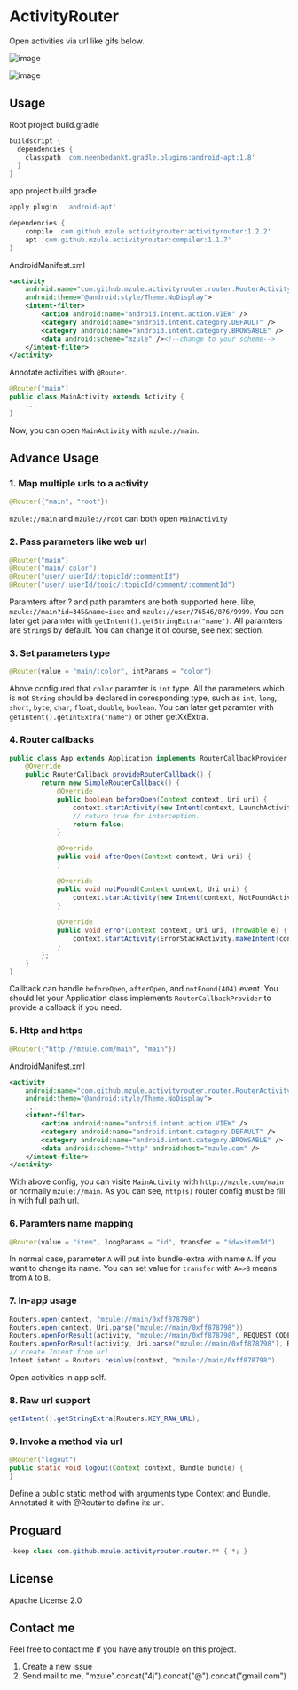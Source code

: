 # ActivityRouter

Open activities via url like gifs below.

![image](https://raw.githubusercontent.com/mzule/ActivityRouter/master/gif/router.gif)

![image](https://raw.githubusercontent.com/mzule/ActivityRouter/master/gif/http.gif)

## Usage

Root project build.gradle

``` groovy
buildscript {
  dependencies {
    classpath 'com.neenbedankt.gradle.plugins:android-apt:1.8'
  }
}
```

app project build.gradle

``` groovy
apply plugin: 'android-apt'

dependencies {
	compile 'com.github.mzule.activityrouter:activityrouter:1.2.2'
	apt 'com.github.mzule.activityrouter:compiler:1.1.7'
}
```

AndroidManifest.xml

``` xml
<activity
    android:name="com.github.mzule.activityrouter.router.RouterActivity"
    android:theme="@android:style/Theme.NoDisplay">
    <intent-filter>
        <action android:name="android.intent.action.VIEW" />
        <category android:name="android.intent.category.DEFAULT" />
        <category android:name="android.intent.category.BROWSABLE" />
        <data android:scheme="mzule" /><!--change to your scheme-->
    </intent-filter>
</activity>
```

Annotate activities with `@Router`.

``` java
@Router("main")
public class MainActivity extends Activity {
	...
}
```

Now, you can open `MainActivity` with `mzule://main`.

## Advance Usage

### 1. Map multiple urls to a activity

``` java
@Router({"main", "root"})
```

`mzule://main` and `mzule://root` can both open `MainActivity`


### 2. Pass parameters like web url

``` java
@Router("main")
@Router("main/:color")
@Router("user/:userId/:topicId/:commentId")
@Router("user/:userId/topic/:topicId/comment/:commentId")
```
Paramters after ? and path paramters are both supported here. like, `mzule://main?id=345&name=isee` and `mzule://user/76546/876/9999`. You can later get paramter with `getIntent().getStringExtra("name")`. All paramters are `String`s by default. You can change it of course, see next section.


### 3. Set parameters type

``` java
@Router(value = "main/:color", intParams = "color")
```
Above configured that `color` paramter is `int` type. All the parameters which is not `String` should be declared in coresponding type, such as `int`, `long`, `short`, `byte`, `char`, `float`, `double`, `boolean`. You can later get paramter with `getIntent().getIntExtra("name")` or other getXxExtra.

### 4. Router callbacks

``` java
public class App extends Application implements RouterCallbackProvider {
    @Override
    public RouterCallback provideRouterCallback() {
        return new SimpleRouterCallback() {
            @Override
            public boolean beforeOpen(Context context, Uri uri) {
                context.startActivity(new Intent(context, LaunchActivity.class));
                // return true for interception.
                return false;
            }

            @Override
            public void afterOpen(Context context, Uri uri) {
            }

            @Override
            public void notFound(Context context, Uri uri) {
                context.startActivity(new Intent(context, NotFoundActivity.class));
            }
            
            @Override
            public void error(Context context, Uri uri, Throwable e) {
                context.startActivity(ErrorStackActivity.makeIntent(context, uri, e));
            }
        };
    }
}
```
Callback can handle `beforeOpen`, `afterOpen`, and `notFound(404)` event. You should let your Application class implements `RouterCallbackProvider` to provide a callback if you need.

### 5. Http and https

``` java
@Router({"http://mzule.com/main", "main"})
```

AndroidManifest.xml

``` xml
<activity
    android:name="com.github.mzule.activityrouter.router.RouterActivity"
    android:theme="@android:style/Theme.NoDisplay">
    ...
    <intent-filter>
    	<action android:name="android.intent.action.VIEW" />
    	<category android:name="android.intent.category.DEFAULT" />
    	<category android:name="android.intent.category.BROWSABLE" />
    	<data android:scheme="http" android:host="mzule.com" />
	</intent-filter>
</activity>
```

With above config, you can visite `MainActivity` with `http://mzule.com/main` or normally `mzule://main`. As you can see, `http(s)` router config must be fill in  with full path url.

### 6. Paramters name mapping

``` java
@Router(value = "item", longParams = "id", transfer = "id=>itemId")
```
In normal case, parameter `A` will put into bundle-extra with name `A`. If you want to change its name. You can set value for `transfer` with `A=>B` means from `A` to `B`.

### 7. In-app usage

``` java
Routers.open(context, "mzule://main/0xff878798")
Routers.open(context, Uri.parse("mzule://main/0xff878798"))
Routers.openForResult(activity, "mzule://main/0xff878798", REQUEST_CODE);
Routers.openForResult(activity, Uri.parse("mzule://main/0xff878798"), REQUEST_CODE);
// create Intent from url
Intent intent = Routers.resolve(context, "mzule://main/0xff878798")
```
Open activities in app self.

### 8. Raw url support

``` java
getIntent().getStringExtra(Routers.KEY_RAW_URL);
```

### 9. Invoke a method via url

``` java
@Router("logout")
public static void logout(Context context, Bundle bundle) {
}
```

Define a public static method with arguments type Context and Bundle. Annotated it with @Router to define its url.

## Proguard

``` java
-keep class com.github.mzule.activityrouter.router.** { *; }
```

## License

Apache License  2.0

## Contact me

Feel free to contact me if you have any trouble on this project.

1. Create a new issue
1. Send mail to me, "mzule".concat("4j").concat("@").concat("gmail.com")

